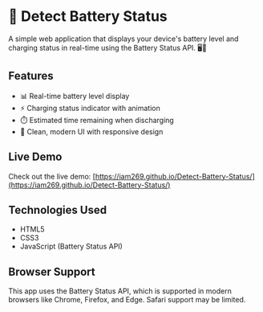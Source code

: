 # 🔋 Detect Battery Status

A simple web application that displays your device's battery level and charging status in real-time using the Battery Status API. 🖥️📱

## Features
- 📊 Real-time battery level display
- ⚡ Charging status indicator with animation
- ⏱️ Estimated time remaining when discharging
- 🎨 Clean, modern UI with responsive design

## Live Demo
Check out the live demo: [https://iam269.github.io/Detect-Battery-Status/](https://iam269.github.io/Detect-Battery-Status/)

## Technologies Used
- HTML5
- CSS3
- JavaScript (Battery Status API)

## Browser Support
This app uses the Battery Status API, which is supported in modern browsers like Chrome, Firefox, and Edge. Safari support may be limited.